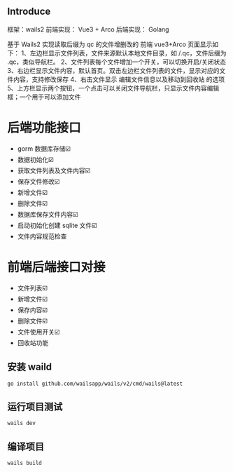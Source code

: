 ## Introduce
框架：wails2
前端实现： Vue3 + Arco
后端实现： Golang

基于 Wails2 实现读取后缀为 qc 的文件增删改的
前端 vue3+Arco 页面显示如下：
1、左边栏显示文件列表，文件来源默认本地文件目录，如 /.qc，文件后缀为 .qc，类似导航栏。
2、文件列表每个文件增加一个开关，可以切换开启/关闭状态
3、右边栏显示文件内容，默认首页。双击左边栏文件列表的文件，显示对应的文件内容，支持修改保存
4、右击文件显示 编辑文件信息以及移动到回收站 的选项
5、上方栏显示两个按钮，一个点击可以关闭文件导航栏，只显示文件内容编辑框；一个用于可以添加文件

# 后端功能接口
- gorm 数据库存储☑️
- 数据初始化☑️
- 获取文件列表及文件内容☑️
- 保存文件修改☑️
- 新增文件☑️
- 删除文件☑️
- 数据库保存文件内容☑️
- 启动初始化创建 sqlite 文件☑️
- 文件内容规范检查

# 前端后端接口对接
- 文件列表☑️
- 新增文件☑️
- 保存内容☑️
- 删除文件☑️
- 文件使用开关☑️
- 回收站功能

## 安装 waild
```
go install github.com/wailsapp/wails/v2/cmd/wails@latest
```

## 运行项目测试
```
wails dev
```

## 编译项目
```
wails build
```